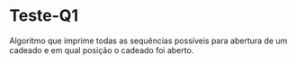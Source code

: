 # Teste-Q1
Algoritmo que imprime todas as sequências possíveis para abertura de um cadeado e em qual posição o cadeado foi aberto.
